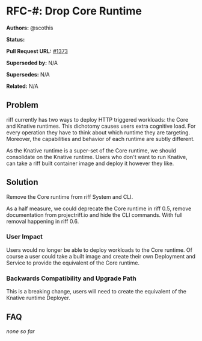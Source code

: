# RFC-#: Drop Core Runtime

**Authors:** @scothis

**Status:**

**Pull Request URL:** [#1373](https://github.com/projectriff/riff/pull/1373)

**Superseded by:** N/A

**Supersedes:** N/A

**Related:** N/A

## Problem

riff currently has two ways to deploy HTTP triggered workloads: the Core and Knative runtimes. This dichotomy causes users extra cognitive load. For every operation they have to think about which runtime they are targeting. Moreover, the capabilities and behavior of each runtime are subtly different.

As the Knative runtime is a super-set of the Core runtime, we should consolidate on the Knative runtime. Users who don't want to run Knative, can take a riff built container image and deploy it however they like.

## Solution

Remove the Core runtime from riff System and CLI.

As a half measure, we could deprecate the Core runtime in riff 0.5, remove documentation from projectriff.io and hide the CLI commands. With full removal happening in riff 0.6.

### User Impact

Users would no longer be able to deploy workloads to the Core runtime. Of course a user could take a built image and create their own Deployment and Service to provide the equivalent of the Core runtime.

### Backwards Compatibility and Upgrade Path

This is a breaking change, users will need to create the equivalent of the Knative runtime Deployer.

## FAQ

*none so far*
